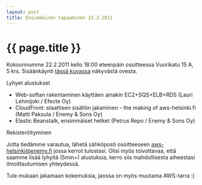 ```yaml
---
layout: post
title: Ensimmäinen tapaaminen 22.2.2011
---
```


{{ page.title }}
================

Kokoonnumme 22.2.2011 kello 18:00 eteenpäin osoitteessa Vuorikatu 15 A, 5 krs. Sisäänkäynti <a href="http://maps.google.com/maps?f=q&source=s_q&hl=en&geocode=&q=Vuorikatu+15,+Helsinki,+Suomi&aq=4&sll=37.0625,-95.677068&sspn=43.848534,65.214844&ie=UTF8&hq=&hnear=Berggatan+15,+00100+Helsingfors,+Finland&ll=60.172428,24.947398&spn=0.007642,0.018346&z=16&layer=c&cbll=60.172333,24.947408&panoid=BqgPkQXHIt5e9wf5Is3bnw&cbp=12,73.86,,0,-4.95">tässä kuvassa</a> näkyvästä ovesta.

Lyhyet alustukset

 - Web-softan rakentaminen käyttäen ainakin EC2+SQS+ELB+RDS (Lauri Lehmijoki / Efecte Oy)
 - CloudFront: staattisen sisällön jakaminen - the making of aws-helsinki.fi (Matti Paksula / Enemy &amp; Sons Oy)
 - Elastic Beanstalk, ensimmäiset hetket (Petrus Repo / Enemy &amp; Sons Oy)

Rekisteröityminen

Jotta tiedämme varautua, lähetä sähköposti osoitteeseen <a href="mailto:aws-helsinki@enemy.fi">aws-helsinki@enemy.fi</a> jossa kerrot tulostasi.  Olisi myös toivottavaa, että saamme lisää lyhyitä (5min+) alustuksia, kerro siis mahdollisesta aiheestasi ilmoittautumisen yhteydessä.


Tule mukaan jakamaan kokemuksia, jaossa on myös muutama AWS-tarra :)

